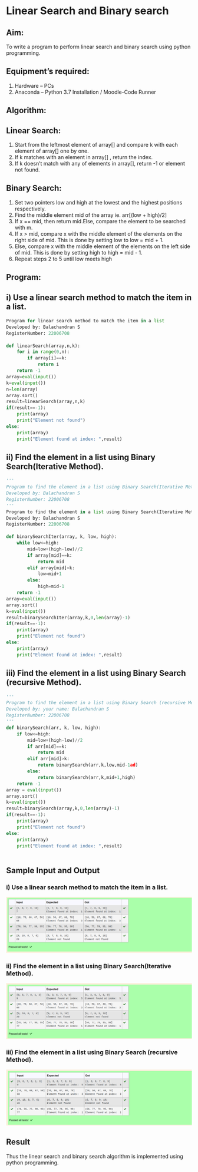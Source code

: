 # Linear Search and Binary search
## Aim:
To write a program to perform linear search and binary search using python programming.
## Equipment’s required:
1.	Hardware – PCs
2.	Anaconda – Python 3.7 Installation / Moodle-Code Runner
## Algorithm:
## Linear Search:
1.	Start from the leftmost element of array[] and compare k with each element of array[] one by one.
2.	If k matches with an element in array[] , return the index.
3.	If k doesn’t match with any of elements in array[], return -1 or element not found.
## Binary Search:
1.	Set two pointers low and high at the lowest and the highest positions respectively.
2.	Find the middle element mid of the array ie. arr[(low + high)/2]
3.	If x == mid, then return mid.Else, compare the element to be searched with m.
4.	If x > mid, compare x with the middle element of the elements on the right side of mid. This is done by setting low to low = mid + 1.
5.	Else, compare x with the middle element of the elements on the left side of mid. This is done by setting high to high = mid - 1.
6.	Repeat steps 2 to 5 until low meets high
## Program:
## i) Use a linear search method to match the item in a list.
```python
Program for linear search method to match the item in a list
Developed by: Balachandran S
RegisterNumber: 22006708

def linearSearch(array,n,k):
    for i in range(0,n):
        if array[i]==k:
            return i
    return -1
array=eval(input())
k=eval(input())
n=len(array)
array.sort()
result=linearSearch(array,n,k)
if(result==-1):
    print(array)
    print("Element not found")
else:
    print(array)
    print("Element found at index: ",result)
 ```   




## ii) Find the element in a list using Binary Search(Iterative Method).
```python
''' 
Program to find the element in a list using Binary Search(Iterative Method)..
Developed by: Balachandran S
RegisterNumber: 22006708
''' 
Program to find the element in a list using Binary Search(Iterative Method)..
Developed by: Balachandran S
RegisterNumber: 22006708

def binarySearchIter(array, k, low, high):
    while low<=high:
        mid=low+(high-low)//2
        if array[mid]==k:
            return mid
        elif array[mid]<k:
            low=mid+1
        else:
            high=mid-1
    return -1
array=eval(input())
array.sort()
k=eval(input())
result=binarySearchIter(array,k,0,len(array)-1)
if(result==-1):
    print(array)
    print("Element not found")
else:
    print(array)
    print("Element found at index: ",result)
``` 
    

## iii) Find the element in a list using Binary Search (recursive Method).
``` python
'''
Program to find the element in a list using Binary Search (recursive Method).
Developed by: your name: Balachandran S
RegisterNumber: 22006708
'''
def binarySearch(arr, k, low, high):
    if low<=high:
        mid=low+(high-low)//2
        if arr[mid]==k:
            return mid
        elif arr[mid]>k:
            return binarySearch(arr,k,low,mid-1ad)
        else:
            return binarySearch(arr,k,mid+1,high)
    return -1
array = eval(input())
array.sort()
k=eval(input())
result=binarySearch(array,k,0,len(array)-1)
if(result==-1):
    print(array)
    print("Element not found")
else:
    print(array)
    print("Element found at index: ",result)
        
```
## Sample Input and Output
### i) Use a linear search method to match the item in a list.
![OUTPUT](/111.png)
### ii) Find the element in a list using Binary Search(Iterative Method).
![OUTPUT](/222.png)
### iii) Find the element in a list using Binary Search (recursive Method).
![OUTPUT](/333.png)
## Result
Thus the linear search and binary search algorithm is implemented using python programming.